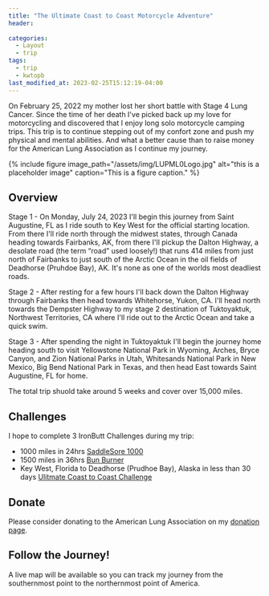 ```yaml
---
title: "The Ultimate Coast to Coast Motorcycle Adventure"
header:
  
categories:
  - Layout
  - trip
tags:
  - trip
  - kwtopb
last_modified_at: 2023-02-25T15:12:19-04:00
---
```


On February 25, 2022 my mother lost her short battle with Stage 4 Lung Cancer. Since the time of her death I've picked back up my love for motorcycling and discovered that I enjoy long solo motorcycle camping trips. This trip is to continue stepping out of my confort zone and push my physical and mental abilities. And what a better cause than to raise money for the American Lung Association as I continue my journey.

{% include figure image_path="/assets/img/LUPML0Logo.jpg" alt="this is a placeholder image" caption="This is a figure caption." %}

## Overview

Stage 1 - On Monday, July 24, 2023 I'll begin this journey from Saint Augustine, FL as I ride south to Key West for the official starting location. From there I'll ride north through the midwest states, through Canada heading towards Fairbanks, AK, from there I'll pickup the Dalton Highway, a desolate road (the term “road” used loosely!) that runs 414 miles from just north of Fairbanks to just south of the Arctic Ocean in the oil fields of Deadhorse (Pruhdoe Bay), AK. It's none as one of the worlds most deadliest roads.

Stage 2 - After resting for a few hours I'll back down the Dalton Highway through Fairbanks then head towards Whitehorse, Yukon, CA. I'll head north towards the Dempster Highway to my stage 2 destination of Tuktoyaktuk, Northwest Territories, CA where I'll ride out to the Arctic Ocean and take a quick swim.

Stage 3 - After spending the night in Tuktoyaktuk I'll begin the journey home heading south to visit Yellowstone National Park in Wyoming, Arches, Bryce Canyon, and Zion National Parks in Utah, Whitesands National Park in New Mexico, Big Bend National Park in Texas, and then head East towards Saint Augustine, FL for home.

The total trip shuold take around 5 weeks and cover over 15,000 miles.

## Challenges

I hope to complete 3 IronButt Challenges during my trip:
- 1000 miles in 24hrs [SaddleSore 1000](https://www.ironbutt.com/themerides/ssseries/index.html)
- 1500 miles in 36hrs [Bun Burner](https://www.ironbutt.com/themerides/ssseries/index.html)
- Key West, Florida to Deadhorse (Prudhoe Bay), Alaska in less than 30 days [Ulitmate Coast to Coast Challenge](https://www.ironbutt.com/themerides/ucc/index.html)

## Donate

Please consider donating to the American Lung Association on my [donation page](https://bealungsaver.funraise.org/fundraiser/erik-azar).

## Follow the Journey!

A live map will be available so you can track my journey from the southernmost point to the northernmost point of America.
